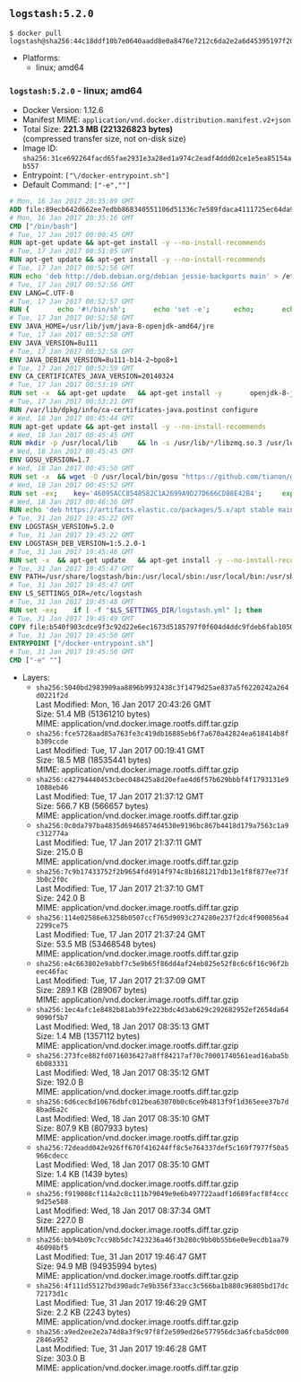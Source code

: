 ## `logstash:5.2.0`

```console
$ docker pull logstash@sha256:44c18ddf10b7e0640aadd8e0a8476e7212c6da2e2a6d45395197f20f3f05c05b
```

-	Platforms:
	-	linux; amd64

### `logstash:5.2.0` - linux; amd64

-	Docker Version: 1.12.6
-	Manifest MIME: `application/vnd.docker.distribution.manifest.v2+json`
-	Total Size: **221.3 MB (221326823 bytes)**  
	(compressed transfer size, not on-disk size)
-	Image ID: `sha256:31ce692264facd65fae2931e3a28ed1a974c2eadf4ddd02ce1e5ea85154ab557`
-	Entrypoint: `["\/docker-entrypoint.sh"]`
-	Default Command: `["-e",""]`

```dockerfile
# Mon, 16 Jan 2017 20:35:09 GMT
ADD file:89ecb642d662ee7edbb868340551106d51336c7e589fdaca4111725ec64da957 in / 
# Mon, 16 Jan 2017 20:35:16 GMT
CMD ["/bin/bash"]
# Tue, 17 Jan 2017 00:00:45 GMT
RUN apt-get update && apt-get install -y --no-install-recommends 		ca-certificates 		curl 		wget 	&& rm -rf /var/lib/apt/lists/*
# Tue, 17 Jan 2017 00:51:05 GMT
RUN apt-get update && apt-get install -y --no-install-recommends 		bzip2 		unzip 		xz-utils 	&& rm -rf /var/lib/apt/lists/*
# Tue, 17 Jan 2017 00:52:56 GMT
RUN echo 'deb http://deb.debian.org/debian jessie-backports main' > /etc/apt/sources.list.d/jessie-backports.list
# Tue, 17 Jan 2017 00:52:56 GMT
ENV LANG=C.UTF-8
# Tue, 17 Jan 2017 00:52:57 GMT
RUN { 		echo '#!/bin/sh'; 		echo 'set -e'; 		echo; 		echo 'dirname "$(dirname "$(readlink -f "$(which javac || which java)")")"'; 	} > /usr/local/bin/docker-java-home 	&& chmod +x /usr/local/bin/docker-java-home
# Tue, 17 Jan 2017 00:52:58 GMT
ENV JAVA_HOME=/usr/lib/jvm/java-8-openjdk-amd64/jre
# Tue, 17 Jan 2017 00:52:58 GMT
ENV JAVA_VERSION=8u111
# Tue, 17 Jan 2017 00:52:58 GMT
ENV JAVA_DEBIAN_VERSION=8u111-b14-2~bpo8+1
# Tue, 17 Jan 2017 00:52:59 GMT
ENV CA_CERTIFICATES_JAVA_VERSION=20140324
# Tue, 17 Jan 2017 00:53:19 GMT
RUN set -x 	&& apt-get update 	&& apt-get install -y 		openjdk-8-jre-headless="$JAVA_DEBIAN_VERSION" 		ca-certificates-java="$CA_CERTIFICATES_JAVA_VERSION" 	&& rm -rf /var/lib/apt/lists/* 	&& [ "$JAVA_HOME" = "$(docker-java-home)" ]
# Tue, 17 Jan 2017 00:53:21 GMT
RUN /var/lib/dpkg/info/ca-certificates-java.postinst configure
# Wed, 18 Jan 2017 00:45:44 GMT
RUN apt-get update && apt-get install -y --no-install-recommends 		apt-transport-https 		libzmq3 	&& rm -rf /var/lib/apt/lists/*
# Wed, 18 Jan 2017 00:45:45 GMT
RUN mkdir -p /usr/local/lib 	&& ln -s /usr/lib/*/libzmq.so.3 /usr/local/lib/libzmq.so
# Wed, 18 Jan 2017 00:45:45 GMT
ENV GOSU_VERSION=1.7
# Wed, 18 Jan 2017 00:45:50 GMT
RUN set -x 	&& wget -O /usr/local/bin/gosu "https://github.com/tianon/gosu/releases/download/$GOSU_VERSION/gosu-$(dpkg --print-architecture)" 	&& wget -O /usr/local/bin/gosu.asc "https://github.com/tianon/gosu/releases/download/$GOSU_VERSION/gosu-$(dpkg --print-architecture).asc" 	&& export GNUPGHOME="$(mktemp -d)" 	&& gpg --keyserver ha.pool.sks-keyservers.net --recv-keys B42F6819007F00F88E364FD4036A9C25BF357DD4 	&& gpg --batch --verify /usr/local/bin/gosu.asc /usr/local/bin/gosu 	&& rm -r "$GNUPGHOME" /usr/local/bin/gosu.asc 	&& chmod +x /usr/local/bin/gosu 	&& gosu nobody true
# Wed, 18 Jan 2017 00:45:52 GMT
RUN set -ex; 	key='46095ACC8548582C1A2699A9D27D666CD88E42B4'; 	export GNUPGHOME="$(mktemp -d)"; 	gpg --keyserver ha.pool.sks-keyservers.net --recv-keys "$key"; 	gpg --export "$key" > /etc/apt/trusted.gpg.d/elastic.gpg; 	rm -r "$GNUPGHOME"; 	apt-key list
# Wed, 18 Jan 2017 00:46:36 GMT
RUN echo 'deb https://artifacts.elastic.co/packages/5.x/apt stable main' > /etc/apt/sources.list.d/logstash.list
# Tue, 31 Jan 2017 19:45:22 GMT
ENV LOGSTASH_VERSION=5.2.0
# Tue, 31 Jan 2017 19:45:22 GMT
ENV LOGSTASH_DEB_VERSION=1:5.2.0-1
# Tue, 31 Jan 2017 19:45:46 GMT
RUN set -x 	&& apt-get update 	&& apt-get install -y --no-install-recommends "logstash=$LOGSTASH_DEB_VERSION" 	&& rm -rf /var/lib/apt/lists/*
# Tue, 31 Jan 2017 19:45:47 GMT
ENV PATH=/usr/share/logstash/bin:/usr/local/sbin:/usr/local/bin:/usr/sbin:/usr/bin:/sbin:/bin
# Tue, 31 Jan 2017 19:45:47 GMT
ENV LS_SETTINGS_DIR=/etc/logstash
# Tue, 31 Jan 2017 19:45:48 GMT
RUN set -ex; 	if [ -f "$LS_SETTINGS_DIR/logstash.yml" ]; then 		sed -ri 's!^path\.config:!#&!g' "$LS_SETTINGS_DIR/logstash.yml"; 	fi; 	if [ -f "$LS_SETTINGS_DIR/log4j2.properties" ]; then 		cp "$LS_SETTINGS_DIR/log4j2.properties" "$LS_SETTINGS_DIR/log4j2.properties.dist"; 		truncate --size=0 "$LS_SETTINGS_DIR/log4j2.properties"; 	fi
# Tue, 31 Jan 2017 19:45:49 GMT
COPY file:b540f903cdce9f3c92d22e6ec1673d5185797f0f604d4ddc9fdeb6fab1050a8f in / 
# Tue, 31 Jan 2017 19:45:50 GMT
ENTRYPOINT ["/docker-entrypoint.sh"]
# Tue, 31 Jan 2017 19:45:50 GMT
CMD ["-e" ""]
```

-	Layers:
	-	`sha256:5040bd2983909aa8896b9932438c3f1479d25ae837a5f6220242a264d0221f2d`  
		Last Modified: Mon, 16 Jan 2017 20:43:26 GMT  
		Size: 51.4 MB (51361210 bytes)  
		MIME: application/vnd.docker.image.rootfs.diff.tar.gzip
	-	`sha256:fce5728aad85a763fe3c419db16885eb6f7a670a42824ea618414b8fb309ccde`  
		Last Modified: Tue, 17 Jan 2017 00:19:41 GMT  
		Size: 18.5 MB (18535441 bytes)  
		MIME: application/vnd.docker.image.rootfs.diff.tar.gzip
	-	`sha256:c42794440453cbec048425a8d20efae4d6f57b629bbbf4f1793131e91088eb46`  
		Last Modified: Tue, 17 Jan 2017 21:37:12 GMT  
		Size: 566.7 KB (566657 bytes)  
		MIME: application/vnd.docker.image.rootfs.diff.tar.gzip
	-	`sha256:0c0da797ba4835d69468574d4530e9196bc867b4418d179a7563c1a9c312774a`  
		Last Modified: Tue, 17 Jan 2017 21:37:11 GMT  
		Size: 215.0 B  
		MIME: application/vnd.docker.image.rootfs.diff.tar.gzip
	-	`sha256:7c9b17433752f2b9654fd4914f974c8b1681217db13e1f8f877ee73f3b0c2f0c`  
		Last Modified: Tue, 17 Jan 2017 21:37:10 GMT  
		Size: 242.0 B  
		MIME: application/vnd.docker.image.rootfs.diff.tar.gzip
	-	`sha256:114e02586e63258b0507ccf765d9093c274280e237f2dc4f900856a42299ce75`  
		Last Modified: Tue, 17 Jan 2017 21:37:24 GMT  
		Size: 53.5 MB (53468548 bytes)  
		MIME: application/vnd.docker.image.rootfs.diff.tar.gzip
	-	`sha256:e4c663802e9abbf7c5e9b65f86dd4af24eb825e52f8c6c6f16c96f2beec46fac`  
		Last Modified: Tue, 17 Jan 2017 21:37:09 GMT  
		Size: 289.1 KB (289067 bytes)  
		MIME: application/vnd.docker.image.rootfs.diff.tar.gzip
	-	`sha256:1ec4afc1e8482b81ab39fe223bdc4d3ab629c292682952ef2654da649090f5b7`  
		Last Modified: Wed, 18 Jan 2017 08:35:13 GMT  
		Size: 1.4 MB (1357112 bytes)  
		MIME: application/vnd.docker.image.rootfs.diff.tar.gzip
	-	`sha256:273fce882fd0716036427a8ff84217af70c70001740561ead16aba5b6b083331`  
		Last Modified: Wed, 18 Jan 2017 08:35:12 GMT  
		Size: 192.0 B  
		MIME: application/vnd.docker.image.rootfs.diff.tar.gzip
	-	`sha256:6d6cec8d10676dbfc012bea63070b0c6ce9b4813f9f1d365eee37b7d8bad6a2c`  
		Last Modified: Wed, 18 Jan 2017 08:35:10 GMT  
		Size: 807.9 KB (807933 bytes)  
		MIME: application/vnd.docker.image.rootfs.diff.tar.gzip
	-	`sha256:72deadd042e926ff670f416244ff8c5e764337def5c169f7977f50a5966cdecc`  
		Last Modified: Wed, 18 Jan 2017 08:35:10 GMT  
		Size: 1.4 KB (1439 bytes)  
		MIME: application/vnd.docker.image.rootfs.diff.tar.gzip
	-	`sha256:f919088cf114a2c8c111b79049e9e6b497722aadf1d689facf8f4ccc9d25e588`  
		Last Modified: Wed, 18 Jan 2017 08:37:34 GMT  
		Size: 227.0 B  
		MIME: application/vnd.docker.image.rootfs.diff.tar.gzip
	-	`sha256:bb94b09c7cc98b5dc7423236a46f3b280c9bb0b55b6e0e9ecdb1aa7946098bf5`  
		Last Modified: Tue, 31 Jan 2017 19:46:47 GMT  
		Size: 94.9 MB (94935994 bytes)  
		MIME: application/vnd.docker.image.rootfs.diff.tar.gzip
	-	`sha256:4f111d55127bd390adc7e9b356f33acc3c566ba1b880c96805bd17dc72173d1c`  
		Last Modified: Tue, 31 Jan 2017 19:46:29 GMT  
		Size: 2.2 KB (2243 bytes)  
		MIME: application/vnd.docker.image.rootfs.diff.tar.gzip
	-	`sha256:a9ed2ee2e2a74d8a3f9c97f8f2e509ed26e577956dc3a6fcba5dc0002846a952`  
		Last Modified: Tue, 31 Jan 2017 19:46:28 GMT  
		Size: 303.0 B  
		MIME: application/vnd.docker.image.rootfs.diff.tar.gzip
